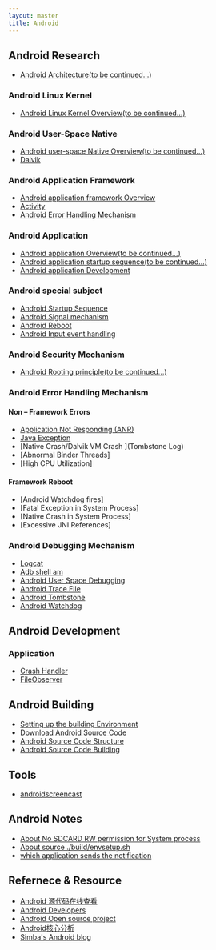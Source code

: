 ```yaml
---
layout: master
title: Android
---
```


## Android Research

* [Android Architecture(to be continued...)](android-architecture.html)

### Android Linux Kernel

* [Android Linux Kernel Overview(to be continued...)](android-linux-kernel.html)

### Android User-Space Native

* [Android user-space Native Overview(to be continued...)](android-native.html)
* [Dalvik](dalvik.html)

### Android Application Framework

* [Android application framework Overview](android-framework-overview.html)
* [Activity](activity.html)
* [Android Error Handling Mechanism](error-handling-mechanism.html)

### Android Application

* [Android application Overview(to be continued...)](android-application.html)
* [Android application startup sequence(to be continued...)](android-application-startup.html)
* [Android application Development](android-application-development.html)

### Android special subject

* [Android Startup Sequence](startup.html)
* [Android Signal mechanism](signal-mechanism.html)
* [Android Reboot](android-reboot.html)
* [Android Input event handling](input-event-handling.html)

### Android Security Mechanism

* [Android Rooting principle(to be continued...)](android-rooting.html)

### Android Error Handling Mechanism

#### Non – Framework Errors

* [Application Not Responding (ANR)](anr.html)
* [Java Exception](java-exception.html)
* [Native Crash/Dalvik VM Crash ](Tombstone Log)
* [Abnormal Binder Threads]
* [High CPU Utilization]

#### Framework Reboot

* [Android Watchdog fires]
* [Fatal Exception in System Process]
* [Native Crash in System Process]
* [Excessive JNI References]

### Android Debugging Mechanism

* [Logcat](logcat.html)
* [Adb shell am](am.html)
* [Android User Space Debugging](debugging.html)
* [Android Trace File](trace-file.html)
* [Android Tombstone](tombstone.html)
* [Android Watchdog](watchdog.html)

## Android Development

### Application

* [Crash Handler](crash.html)
* [FileObserver](fileObserver.html)

## Android Building

* [Setting up the building Environment](setup.html)
* [Download Android Source Code](download.html)
* [Android Source Code Structure](android-code-structure.html)
* [Android Source Code Building](android-code-building.html)

## Tools

* [androidscreencast](http://code.google.com/p/androidscreencast/)

## Android Notes

* [About No SDCARD RW permission for System process](about-system-rw-SDCARD-permission.html)
* [About source ./build/envsetup.sh ](about-source-envsetup.html)
* [which application sends the notification](which-app-send-notification.html)


## Refernece & Resource

* [Android 源代码在线查看](http://source.android.com/source/downloading.html)
* [Android Developers](http://developer.android.com/index.html)
* [Android Open source project](http://source.android.com/index.html)
* [Android核心分析](http://blog.csdn.net/maxleng/article/details/5471557)
* [Simba's Android blog](http://blog.csdn.net/yuleslie/article/category/904490)